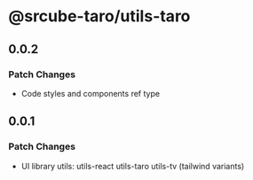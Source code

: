 # @srcube-taro/utils-taro

## 0.0.2

### Patch Changes

- Code styles and components ref type

## 0.0.1

### Patch Changes

- UI library utils:
  utils-react
  utils-taro
  utils-tv (tailwind variants)
